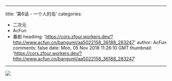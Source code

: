 
---
title: '第6话 - 一个人的岛'
categories: 
 - 二次元
 - AcFun
 - 番剧
headimg: 'https://cors.zfour.workers.dev/?http://www.acfun.cn/bangumi/aa5022158_36188_283247'
author: AcFun
comments: false
date: Mon, 05 Nov 2018 11:26:10 GMT
thumbnail: 'https://cors.zfour.workers.dev/?http://www.acfun.cn/bangumi/aa5022158_36188_283247'
---

<div>   
<img src="https://cors.zfour.workers.dev/?http://www.acfun.cn/bangumi/aa5022158_36188_283247" referrerpolicy="no-referrer">  
</div>
            